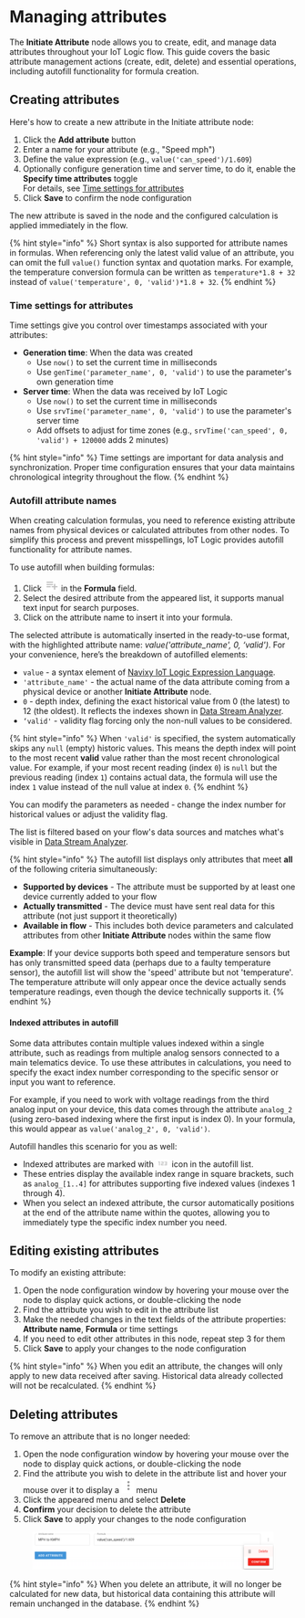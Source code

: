 # Managing attributes

The **Initiate Attribute** node allows you to create, edit, and manage data attributes throughout your IoT Logic flow. This guide covers the basic attribute management actions (create, edit, delete) and essential operations, including autofill functionality for formula creation.

## Creating attributes

Here's how to create a new attribute in the Initiate attribute node:

1. Click the **Add attribute** button
2. Enter a name for your attribute (e.g., "Speed mph")
3. Define the value expression (e.g., `value('can_speed')/1.609`)
4. Optionally configure generation time and server time, to do it, enable the **Specify time attributes** toggle\
   For details, see [Time settings for attributes](managing-attributes.md#time-settings-for-attributes)
5. Click **Save** to confirm the node configuration

The new attribute is saved in the node and the configured calculation is applied immediately in the flow.

{% hint style="info" %}
Short syntax is also supported for attribute names in formulas. When referencing only the latest valid value of an attribute, you can omit the full `value()` function syntax and quotation marks. For example, the temperature conversion formula can be written as `temperature*1.8 + 32` instead of `value('temperature', 0, 'valid')*1.8 + 32`.
{% endhint %}

### Time settings for attributes

Time settings give you control over timestamps associated with your attributes:

* **Generation time**: When the data was created
  * Use `now()` to set the current time in milliseconds
  * Use `genTime('parameter_name', 0, 'valid')` to use the parameter's own generation time
* **Server time**: When the data was received by IoT Logic
  * Use `now()` to set the current time in milliseconds
  * Use `srvTime('parameter_name', 0, 'valid')` to use the parameter's server time
  * Add offsets to adjust for time zones (e.g., `srvTime('can_speed', 0, 'valid') + 120000` adds 2 minutes)

{% hint style="info" %}
Time settings are important for data analysis and synchronization. Proper time configuration ensures that your data maintains chronological integrity throughout the flow.
{% endhint %}

### Autofill attribute names

When creating calculation formulas, you need to reference existing attribute names from physical devices or calculated attributes from other nodes. To simplify this process and prevent misspellings, IoT Logic provides autofill functionality for attribute names.

To use autofill when building formulas:

1. Click ![image-20250605-130755.png](attachments/image-20250605-130755.png) in the **Formula** field.
2. Select the desired attribute from the appeared list, it supports manual text input for search purposes.
3. Click on the attribute name to insert it into your formula.

The selected attribute is automatically inserted in the ready-to-use format, with the highlighted attribute name: _value('attribute\_name', 0, ‘valid')_. For your convenience, here’s the breakdown of autofilled elements:

* `value` - a syntax element of [Navixy IoT Logic Expression Language](https://app.gitbook.com/s/tx3J5BxnWyPV0nP2xr0z/technologies/navixy-iot-logic-expression-language).
* `'attribute_name'` - the actual name of the data attribute coming from a physical device or another **Initiate Attribute** node.
* `0` - depth index, defining the exact historical value from 0 (the latest) to 12 (the oldest). It reflects the indexes shown in [Data Stream Analyzer](../../data-stream-analyzer.md).
* `‘valid'` - validity flag forcing only the non-null values to be considered.

{% hint style="info" %}
When `'valid'` is specified, the system automatically skips any `null` (empty) historic values. This means the depth index will point to the most recent **valid** value rather than the most recent chronological value. For example, if your most recent reading (index `0`) is `null` but the previous reading (index `1`) contains actual data, the formula will use the index `1` value instead of the null value at index `0`.
{% endhint %}

You can modify the parameters as needed - change the index number for historical values or adjust the validity flag.

The list is filtered based on your flow's data sources and matches what's visible in [Data Stream Analyzer](../../data-stream-analyzer.md).

{% hint style="info" %}
The autofill list displays only attributes that meet **all** of the following criteria simultaneously:

* **Supported by devices** - The attribute must be supported by at least one device currently added to your flow
* **Actually transmitted** - The device must have sent real data for this attribute (not just support it theoretically)
* **Available in flow** - This includes both device parameters and calculated attributes from other **Initiate Attribute** nodes within the same flow

**Example**: If your device supports both speed and temperature sensors but has only transmitted speed data (perhaps due to a faulty temperature sensor), the autofill list will show the 'speed' attribute but not 'temperature'. The temperature attribute will only appear once the device actually sends temperature readings, even though the device technically supports it.
{% endhint %}

#### Indexed attributes in autofill

Some data attributes contain multiple values indexed within a single attribute, such as readings from multiple analog sensors connected to a main telematics device. To use these attributes in calculations, you need to specify the exact index number corresponding to the specific sensor or input you want to reference.

For example, if you need to work with voltage readings from the third analog input on your device, this data comes through the attribute `analog_2` (using zero-based indexing where the first input is index 0). In your formula, this would appear as `value('analog_2', 0, 'valid')`.

Autofill handles this scenario for you as well:

* Indexed attributes are marked with ![image-20250606-123725.png](attachments/image-20250606-123725.png) icon in the autofill list.
* These entries display the available index range in square brackets, such as `analog_[1..4]` for attributes supporting five indexed values (indexes 1 through 4).
* When you select an indexed attribute, the cursor automatically positions at the end of the attribute name within the quotes, allowing you to immediately type the specific index number you need.

## Editing existing attributes

To modify an existing attribute:

1. Open the node configuration window by hovering your mouse over the node to display quick actions, or double-clicking the node
2. Find the attribute you wish to edit in the attribute list
3. Make the needed changes in the text fields of the attribute properties: **Attribute name**, **Formula** or time settings
4. If you need to edit other attributes in this node, repeat step 3 for them
5. Click **Save** to apply your changes to the node configuration

{% hint style="info" %}
When you edit an attribute, the changes will only apply to new data received after saving. Historical data already collected will not be recalculated.
{% endhint %}

## Deleting attributes

To remove an attribute that is no longer needed:

1. Open the node configuration window by hovering your mouse over the node to display quick actions, or double-clicking the node
2. Find the attribute you wish to delete in the attribute list and hover your mouse over it to display a ![image-20250402-101431.png](attachments/image-20250402-101431.png) menu
3. Click the appeared menu and select **Delete**
4. **Confirm** your decision to delete the attribute
5. Click **Save** to apply your changes to the node configuration

<figure><img src="attachments/image-20250402-102052.png" alt="Deleting attributes in the Initiate attribute node using the trash icon"><figcaption></figcaption></figure>

{% hint style="info" %}
When you delete an attribute, it will no longer be calculated for new data, but historical data containing this attribute will remain unchanged in the database.
{% endhint %}
